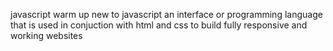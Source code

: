 javascript warm up new to javascript an interface or programming language that is used in conjuction with html and css to build fully responsive and working websites
